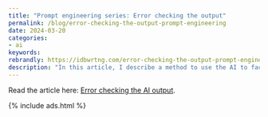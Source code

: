```yaml
---
title: "Prompt engineering series: Error checking the output"
permalink: /blog/error-checking-the-output-prompt-engineering
date: 2024-03-20
categories:
- ai
keywords: 
rebrandly: https://idbwrtng.com/error-checking-the-output-prompt-engineering
description: "In this article, I describe a method to use the AI to fact-check its own output against source materials. The better your source materials, the more likely you'll be able to identify errors. However, even with this method, human review by SMEs (subject matter experts) is still necessary. Unfortunately, getting SMEs to thoroughly review drafts can be difficult. Additionally, SMEs have such specialized knowledge, it's easy for one SME to LGTM a doc without having 100% certainty about each part."
---
```


Read the article here: [Error checking the AI output](/ai/prompt-engineering-error-checking.html).

{% include ads.html %}

